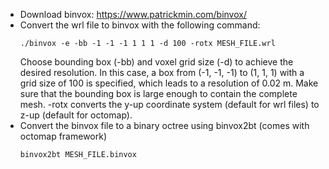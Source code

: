 - Download binvox: https://www.patrickmin.com/binvox/
- Convert the wrl file to binvox with the following command:
  ```Shell
  ./binvox -e -bb -1 -1 -1 1 1 1 -d 100 -rotx MESH_FILE.wrl
  ```
  Choose bounding box (-bb) and voxel grid size (-d) to achieve the desired resolution. In this case, a box from (-1, -1, -1) to (1, 1, 1) with a grid size of 100 is specified, which leads to a resolution of 0.02 m. Make sure that the bounding box is large enough to contain the complete mesh. -rotx converts the y-up coordinate system (default for wrl files) to z-up (default for octomap).
- Convert the binvox file to a binary octree using binvox2bt (comes with octomap framework)
  ```Shell
  binvox2bt MESH_FILE.binvox
  ```